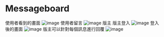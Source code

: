 # Messageboard
使用者看到的畫面
![image](https://github.com/wp900622/Messageboard/assets/56663439/67e0a8f1-65b2-41fb-9202-3ca2497ed548)
使用者留言
![image](https://github.com/wp900622/Messageboard/assets/56663439/21e41e9f-8824-45f4-ae27-e6b968b9d039)
版主
版主登入
![image](https://github.com/wp900622/Messageboard/assets/56663439/5d9a4cb2-e16c-4fd4-9a26-e711ee35485a)
登入後的畫面
![image](https://github.com/wp900622/Messageboard/assets/56663439/c2f49869-ac35-430d-aa64-9aba965b672f)
版主可以針對每個訊息進行回覆
![image](https://github.com/wp900622/Messageboard/assets/56663439/94310dac-2307-440b-ac01-75b7b176b57f)



